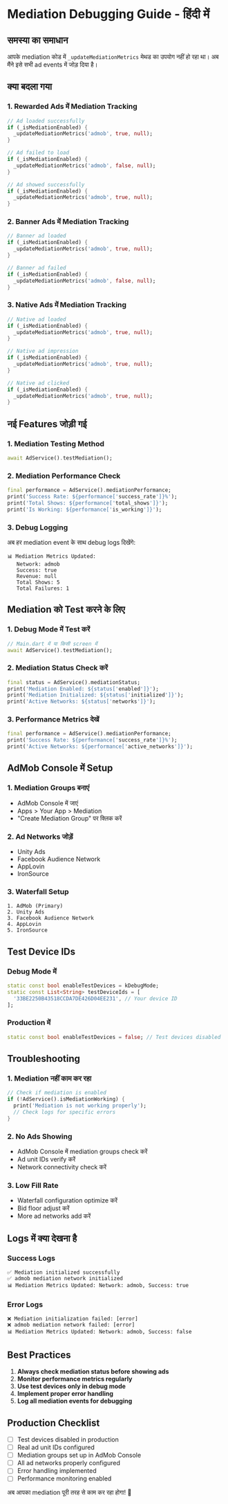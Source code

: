 # Mediation Debugging Guide - हिंदी में

## समस्या का समाधान

आपके mediation कोड में `_updateMediationMetrics` मेथड का उपयोग नहीं हो रहा था। अब मैंने इसे सभी ad events में जोड़ दिया है।

## क्या बदला गया

### 1. Rewarded Ads में Mediation Tracking
```dart
// Ad loaded successfully
if (_isMediationEnabled) {
  _updateMediationMetrics('admob', true, null);
}

// Ad failed to load
if (_isMediationEnabled) {
  _updateMediationMetrics('admob', false, null);
}

// Ad showed successfully
if (_isMediationEnabled) {
  _updateMediationMetrics('admob', true, null);
}
```

### 2. Banner Ads में Mediation Tracking
```dart
// Banner ad loaded
if (_isMediationEnabled) {
  _updateMediationMetrics('admob', true, null);
}

// Banner ad failed
if (_isMediationEnabled) {
  _updateMediationMetrics('admob', false, null);
}
```

### 3. Native Ads में Mediation Tracking
```dart
// Native ad loaded
if (_isMediationEnabled) {
  _updateMediationMetrics('admob', true, null);
}

// Native ad impression
if (_isMediationEnabled) {
  _updateMediationMetrics('admob', true, null);
}

// Native ad clicked
if (_isMediationEnabled) {
  _updateMediationMetrics('admob', true, null);
}
```

## नई Features जोड़ी गई

### 1. Mediation Testing Method
```dart
await AdService().testMediation();
```

### 2. Mediation Performance Check
```dart
final performance = AdService().mediationPerformance;
print('Success Rate: ${performance['success_rate']}%');
print('Total Shows: ${performance['total_shows']}');
print('Is Working: ${performance['is_working']}');
```

### 3. Debug Logging
अब हर mediation event के साथ debug logs दिखेंगे:
```
📊 Mediation Metrics Updated:
   Network: admob
   Success: true
   Revenue: null
   Total Shows: 5
   Total Failures: 1
```

## Mediation को Test करने के लिए

### 1. Debug Mode में Test करें
```dart
// Main.dart में या किसी screen में
await AdService().testMediation();
```

### 2. Mediation Status Check करें
```dart
final status = AdService().mediationStatus;
print('Mediation Enabled: ${status['enabled']}');
print('Mediation Initialized: ${status['initialized']}');
print('Active Networks: ${status['networks']}');
```

### 3. Performance Metrics देखें
```dart
final performance = AdService().mediationPerformance;
print('Success Rate: ${performance['success_rate']}%');
print('Active Networks: ${performance['active_networks']}');
```

## AdMob Console में Setup

### 1. Mediation Groups बनाएं
- AdMob Console में जाएं
- Apps > Your App > Mediation
- "Create Mediation Group" पर क्लिक करें

### 2. Ad Networks जोड़ें
- Unity Ads
- Facebook Audience Network
- AppLovin
- IronSource

### 3. Waterfall Setup
```
1. AdMob (Primary)
2. Unity Ads
3. Facebook Audience Network
4. AppLovin
5. IronSource
```

## Test Device IDs

### Debug Mode में
```dart
static const bool enableTestDevices = kDebugMode;
static const List<String> testDeviceIds = [
  '33BE2250B43518CCDA7DE426D04EE231', // Your device ID
];
```

### Production में
```dart
static const bool enableTestDevices = false; // Test devices disabled
```

## Troubleshooting

### 1. Mediation नहीं काम कर रहा
```dart
// Check if mediation is enabled
if (!AdService().isMediationWorking) {
  print('Mediation is not working properly');
  // Check logs for specific errors
}
```

### 2. No Ads Showing
- AdMob Console में mediation groups check करें
- Ad unit IDs verify करें
- Network connectivity check करें

### 3. Low Fill Rate
- Waterfall configuration optimize करें
- Bid floor adjust करें
- More ad networks add करें

## Logs में क्या देखना है

### Success Logs
```
✅ Mediation initialized successfully
✅ admob mediation network initialized
📊 Mediation Metrics Updated: Network: admob, Success: true
```

### Error Logs
```
❌ Mediation initialization failed: [error]
❌ admob mediation network failed: [error]
📊 Mediation Metrics Updated: Network: admob, Success: false
```

## Best Practices

1. **Always check mediation status before showing ads**
2. **Monitor performance metrics regularly**
3. **Use test devices only in debug mode**
4. **Implement proper error handling**
5. **Log all mediation events for debugging**

## Production Checklist

- [ ] Test devices disabled in production
- [ ] Real ad unit IDs configured
- [ ] Mediation groups set up in AdMob Console
- [ ] All ad networks properly configured
- [ ] Error handling implemented
- [ ] Performance monitoring enabled

अब आपका mediation पूरी तरह से काम कर रहा होगा! 🎉 